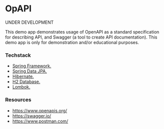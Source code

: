 
# OpAPI

UNDER DEVELOPMENT

This demo app demonstrates usage of OpenAPI as a standard specification 
for describing API, and Swagger (a tool to create API documentation).
This demo app is only for demonstration and/or educational purposes.


### Techstack

* [Spring Framework.](https://spring.io/)
* [Spring Data JPA.](https://spring.io/projects/spring-data-jpa)
* [Hibernate.](https://hibernate.org/)
* [H2 Database.](https://www.h2database.com/html/main.html)
* [Lombok.](https://projectlombok.org/)



### Resources

* https://www.openapis.org/
* https://swagger.io/
* https://www.postman.com/


